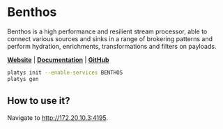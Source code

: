 # Benthos

Benthos is a high performance and resilient stream processor, able to connect various sources and sinks in a range of brokering patterns and perform hydration, enrichments, transformations and filters on payloads.

**[Website](https://www.benthos.dev/)** | **[Documentation](https://www.benthos.dev/docs/about)** | **[GitHub](https://github.com/benthosdev/benthos)**

```bash
platys init --enable-services BENTHOS
platys gen
```

## How to use it?

Navigate to <http://172.20.10.3:4195>.
